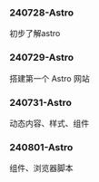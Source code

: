 ### 240728-Astro
初步了解astro

### 240729-Astro
搭建第一个 Astro 网站

### 240731-Astro
动态内容、样式、组件

### 240801-Astro
组件、浏览器脚本